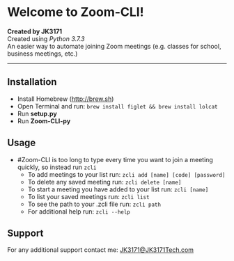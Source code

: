 # Welcome to Zoom-CLI!
**Created by JK3171**  
Created using _Python 3.7.3_  
An easier way to automate joining Zoom meetings (e.g. classes for school, business meetings, etc.)
- - - -
## Installation
* Install Homebrew (http://brew.sh)
* Open Terminal and run:
`brew install figlet && brew install lolcat`
* Run **setup.py**
* Run **Zoom-CLI-py**

## Usage
* #Zoom-CLI is too long to type every time you want to join a meeting quickly, so instead run `zcli`
	* To add meetings to your list run:
	 `zcli add [name] [code] [password]`
	* To delete any saved meeting run:
	 `zcli delete [name]`
	* To start a meeting you have added to your list run:
	 `zcli [name]`
	* To list your saved meetings run:
	 `zcli list`
	* To see the path to your .zcli file run:
	 `zcli path`
	* For additional help run:
	 `zcli --help`
## Support
For any additional support contact me:
JK3171@JK3171Tech.com

